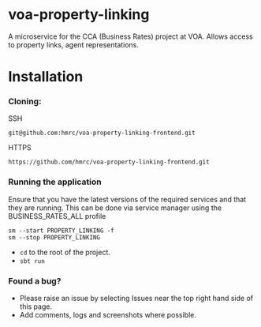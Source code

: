 voa-property-linking
================

A microservice for the CCA (Business Rates) project at VOA. Allows access to property links, agent representations.

# Installation
### Cloning:

SSH
```
git@github.com:hmrc/voa-property-linking-frontend.git
```
HTTPS
```
https://github.com/hmrc/voa-property-linking-frontend.git
```
### Running the application

Ensure that you have the latest versions of the required services and that they are running. This can be done via service manager using the BUSINESS_RATES_ALL profile
```
sm --start PROPERTY_LINKING -f
sm --stop PROPERTY_LINKING
```

* `cd` to the root of the project.
* `sbt run`

### Found a bug?

* Please raise an issue by selecting Issues near the top right hand side of this page.
* Add comments, logs and screenshots where possible. 

